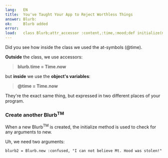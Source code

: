```yaml
---
lang:   EN
title:  You've Taught Your App to Reject Worthless Things
answer: Blurb:
ok:     Blurb added
error:  
load:   class Blurb;attr_accessor :content,:time,:mood;def initialize(mood, content="");@time=Time.now;@content=content[0..39];@mood=mood;end;end;blurb1=Blurb.new(:sick,"Today Mount Hood Was Stolen!")
---
```


Did you see how inside the class we used the at-symbols (@time).

__Outside__ the class, we use accessors:

> __blurb.time = Time.now__

but __inside__ we use the __object's variables__:

> __@time = Time.now__

They're the exact same thing, but expressed in two different places of your program.

### Create another Blurb<sup>TM</sup>
When a new Blurb<sup>TM</sup> is created, the initialize method is used to check for any
arguments to new.

Uh, we need two arguments:

    blurb2 = Blurb.new :confused, "I can not believe Mt. Hood was stolen!"
